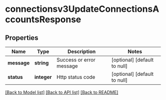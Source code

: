 # connectionsv3UpdateConnectionsAccountsResponse

## Properties
Name | Type | Description | Notes
------------ | ------------- | ------------- | -------------
**message** | **string** | Success or error message | [optional] [default to null]
**status** | **integer** | Http status code | [optional] [default to null]

[[Back to Model list]](../README.md#documentation-for-models) [[Back to API list]](../README.md#documentation-for-api-endpoints) [[Back to README]](../README.md)


